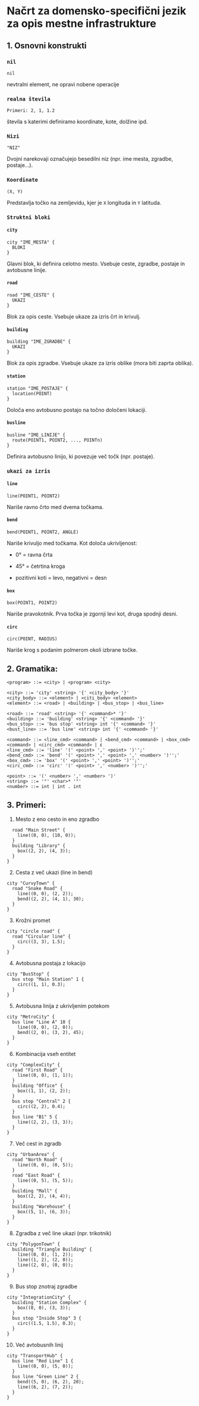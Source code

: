 # Načrt za domensko-specifični jezik za opis mestne infrastrukture

## 1. Osnovni konstrukti

### `nil`
```plaintext
nil
```
nevtralni element, ne opravi nobene operacije

### `realna števila`
```
Primeri: 2, 1, 1.2
```
števila s katerimi definiramo koordinate, kote, dolžine ipd.

### `Nizi`
```
"NIZ"
```
Dvojni narekovaji označujejo besedilni niz (npr. ime mesta, zgradbe, postaje...).

### `Koordinate`
```
(X, Y)
```
Predstavlja točko na zemljevidu, kjer je `X` longituda in `Y` latituda.

### `Struktni bloki`
#### `city`
```
city "IME_MESTA" {
  BLOKI
}
```
Glavni blok, ki definira celotno mesto. Vsebuje ceste, zgradbe, postaje in avtobusne linije.

#### `road`
```
road "IME_CESTE" {
  UKAZI
}
```
Blok za opis ceste. Vsebuje ukaze za izris črt in krivulj.

#### `building`
```
building "IME_ZGRADBE" {
  UKAZI
}
```
Blok za opis zgradbe. Vsebuje ukaze za izris oblike (mora biti zaprta oblika).

#### `station`
```
station "IME_POSTAJE" {
  location(POINT)
}
```
Določa eno avtobusno postajo na točno določeni lokaciji.

#### `busline`
```
busline "IME_LINIJE" {
  route(POINT1, POINT2, ..., POINTn)
}
```
Definira avtobusno linijo, ki povezuje več točk (npr. postaje).

### `ukazi za izris`
#### `line`
```
line(POINT1, POINT2)
```
Nariše ravno črto med dvema točkama.

#### `bend`
```
bend(POINT1, POINT2, ANGLE)
```
Nariše krivuljo med točkama. Kot določa ukrivljenost:

  -  0° = ravna črta

  - 45° = četrtina kroga

  - pozitivni koti = levo, negativni = desn

#### `box`
```
box(POINT1, POINT2)
```
Nariše pravokotnik. Prva točka je zgornji levi kot, druga spodnji desni.

#### `circ`
```
circ(POINT, RADIUS)
```
Nariše krog s podanim polmerom okoli izbrane točke.

## 2. Gramatika:

```
<program> ::= <city> | <program> <city>

<city> ::= 'city' <string> '{' <city_body> '}'
<city_body> ::= <element> | <citi_body> <element>
<element> ::= <road> | <building> | <bus_stop> | <bus_line>

<road> ::= 'road' <string> '{' <command>* '}'
<building> ::= 'building' <string> '{' <command> '}'
<bus_stop> ::= 'bus stop' <string> int '{' <command> '}'
<bust_line> ::= 'bus line' <string> int '{' <command> '}'

<command> ::= <line_cmd> <command> | <bend_cmd> <command> | <box_cmd> <command> | <circ_cmd> <command> | ε
<line_cmd> ::= 'line' '(' <point> ',' <point> ')'';'
<bend_cmd> ::= 'bend' '(' <point> ',' <point> ',' <number> ')'';'
<box_cmd> ::= 'box' '(' <point> ',' <point> ')'';'
<circ_cmd> ::= 'circ' '(' <point> ',' <number> ')'';'

<point> ::= '(' <number> ',' <number> ')'
<string> ::= '"' <char>* '"'
<number> ::= int | int . int
```

## 3. Primeri:

1. Mesto z eno cesto in eno zgradbo
```city "TestCity" {
  road "Main Street" {
    line((0, 0), (10, 0));
  }
  building "Library" {
    box((2, 2), (4, 3));
  }
}
```

2. Cesta z več ukazi (line in bend)
```
city "CurvyTown" {
  road "Snake Road" {
    line((0, 0), (2, 2));
    bend((2, 2), (4, 1), 30);
  }
}
```

3. Krožni promet
```
city "circle road" {
  road "Circular line" {
    circ((3, 3), 1.5);
  }
}
```

4. Avtobusna postaja z lokacijo
```
city "BusStop" {
  bus stop "Main Station" 1 {
    circ((1, 1), 0.3);
  }
}
```

5. Avtobusna linija z ukrivljenim potekom
```
city "MetroCity" {
  bus line "Line A" 10 {
    line((0, 0), (2, 0));
    bend((2, 0), (3, 2), 45);
  }
}
```
6. Kombinacija vseh entitet
```
city "ComplexCity" {
  road "First Road" {
    line((0, 0), (1, 1));
  }
  building "Office" {
    box((1, 1), (2, 2));
  }
  bus stop "Central" 2 {
    circ((2, 2), 0.4);
  }
  bus line "B1" 5 {
    line((2, 2), (3, 3));
  }
}
```

7. Več cest in zgradb
```
city "UrbanArea" {
  road "North Road" {
    line((0, 0), (0, 5));
  }
  road "East Road" {
    line((0, 5), (5, 5));
  }
  building "Mall" {
    box((2, 2), (4, 4));
  }
  building "Warehouse" {
    box((5, 1), (6, 3));
  }
}
```

8. Zgradba z več line ukazi (npr. trikotnik)
```
city "PolygonTown" {
  building "Triangle Building" {
    line((0, 0), (1, 2));
    line((1, 2), (2, 0));
    line((2, 0), (0, 0));
  }
}
```
9. Bus stop znotraj zgradbe
```
city "IntegrationCity" {
  building "Station Complex" {
    box((0, 0), (3, 3));
  }
  bus stop "Inside Stop" 3 {
    circ((1.5, 1.5), 0.3);
  }
}
```

10. Več avtobusnih linij
```
city "TransportHub" {
  bus line "Red Line" 1 {
    line((0, 0), (5, 0));
  }
  bus line "Green Line" 2 {
    bend((5, 0), (6, 2), 20);
    line((6, 2), (7, 2));
  }
}
```